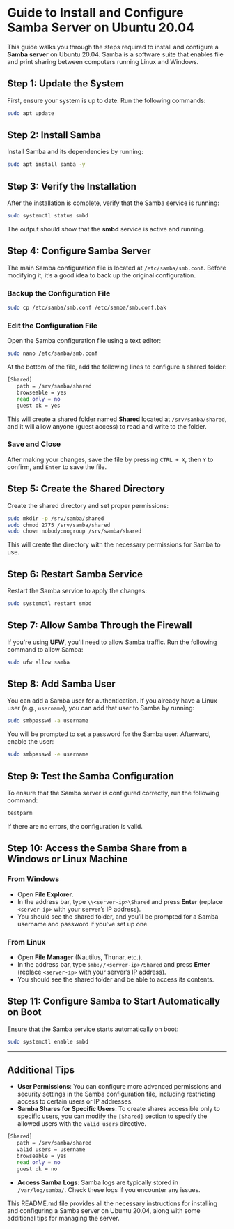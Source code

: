 # Guide to Install and Configure Samba Server on Ubuntu 20.04

This guide walks you through the steps required to install and configure a **Samba server** on Ubuntu 20.04. Samba is a software suite that enables file and print sharing between computers running Linux and Windows.

## Step 1: Update the System

First, ensure your system is up to date. Run the following commands:

```bash
sudo apt update
```

## Step 2: Install Samba

Install Samba and its dependencies by running:

```bash
sudo apt install samba -y
```

## Step 3: Verify the Installation

After the installation is complete, verify that the Samba service is running:

```bash
sudo systemctl status smbd
```

The output should show that the **smbd** service is active and running.

## Step 4: Configure Samba Server

The main Samba configuration file is located at `/etc/samba/smb.conf`. Before modifying it, it’s a good idea to back up the original configuration.

### Backup the Configuration File

```bash
sudo cp /etc/samba/smb.conf /etc/samba/smb.conf.bak
```

### Edit the Configuration File

Open the Samba configuration file using a text editor:

```bash
sudo nano /etc/samba/smb.conf
```

At the bottom of the file, add the following lines to configure a shared folder:

```bash
[Shared]
   path = /srv/samba/shared
   browseable = yes
   read only = no
   guest ok = yes
```

This will create a shared folder named **Shared** located at `/srv/samba/shared`, and it will allow anyone (guest access) to read and write to the folder.

### Save and Close

After making your changes, save the file by pressing `CTRL + X`, then `Y` to confirm, and `Enter` to save the file.

## Step 5: Create the Shared Directory

Create the shared directory and set proper permissions:

```bash
sudo mkdir -p /srv/samba/shared
sudo chmod 2775 /srv/samba/shared
sudo chown nobody:nogroup /srv/samba/shared
```

This will create the directory with the necessary permissions for Samba to use.

## Step 6: Restart Samba Service

Restart the Samba service to apply the changes:

```bash
sudo systemctl restart smbd
```

## Step 7: Allow Samba Through the Firewall

If you're using **UFW**, you'll need to allow Samba traffic. Run the following command to allow Samba:

```bash
sudo ufw allow samba
```

## Step 8: Add Samba User

You can add a Samba user for authentication. If you already have a Linux user (e.g., `username`), you can add that user to Samba by running:

```bash
sudo smbpasswd -a username
```

You will be prompted to set a password for the Samba user. Afterward, enable the user:

```bash
sudo smbpasswd -e username
```

## Step 9: Test the Samba Configuration

To ensure that the Samba server is configured correctly, run the following command:

```bash
testparm
```

If there are no errors, the configuration is valid.

## Step 10: Access the Samba Share from a Windows or Linux Machine

### From Windows

- Open **File Explorer**.
- In the address bar, type `\\<server-ip>\Shared` and press **Enter** (replace `<server-ip>` with your server’s IP address).
- You should see the shared folder, and you’ll be prompted for a Samba username and password if you've set up one.

### From Linux

- Open **File Manager** (Nautilus, Thunar, etc.).
- In the address bar, type `smb://<server-ip>/Shared` and press **Enter** (replace `<server-ip>` with your server’s IP address).
- You should see the shared folder and be able to access its contents.

## Step 11: Configure Samba to Start Automatically on Boot

Ensure that the Samba service starts automatically on boot:

```bash
sudo systemctl enable smbd
```

---

## Additional Tips

- **User Permissions**: You can configure more advanced permissions and security settings in the Samba configuration file, including restricting access to certain users or IP addresses.
- **Samba Shares for Specific Users**: To create shares accessible only to specific users, you can modify the `[Shared]` section to specify the allowed users with the `valid users` directive.

```bash
[Shared]
   path = /srv/samba/shared
   valid users = username
   browseable = yes
   read only = no
   guest ok = no
```

- **Access Samba Logs**: Samba logs are typically stored in `/var/log/samba/`. Check these logs if you encounter any issues.

This README.md file provides all the necessary instructions for installing and configuring a Samba server on Ubuntu 20.04, along with some additional tips for managing the server.
